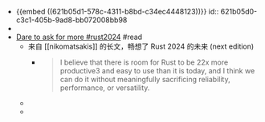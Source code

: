 - {{embed ((621b05d1-578c-4311-b8bd-c34ec4448123))}}
  id:: 621b05d0-c3c1-405b-9ad8-bb072008bb98
-
- [Dare to ask for more #rust2024](https://smallcultfollowing.com/babysteps//blog/2022/02/09/dare-to-ask-for-more-rust2024/) #read
	- 来自 [[nikomatsakis]] 的长文，畅想了 Rust 2024 的未来 (next edition)
		- > I believe that there is room for Rust to be 22x more productive3 and easy to use than it is today, and I think we can do it without meaningfully sacrificing reliability, performance, or versatility.
	-
	-